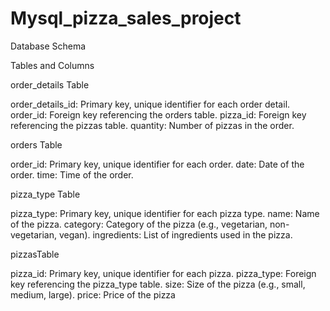 # Mysql_pizza_sales_project

Database Schema

Tables and Columns

order_details Table

order_details_id: Primary key, unique identifier for each order detail.
order_id: Foreign key referencing the orders table.
pizza_id: Foreign key referencing the pizzas table.
quantity: Number of pizzas in the order.

orders Table

order_id: Primary key, unique identifier for each order.
date: Date of the order.
time: Time of the order.

pizza_type Table

pizza_type: Primary key, unique identifier for each pizza type.
name: Name of the pizza.
category: Category of the pizza (e.g., vegetarian, non-vegetarian, vegan).
ingredients: List of ingredients used in the pizza.

pizzasTable

pizza_id: Primary key, unique identifier for each pizza.
pizza_type: Foreign key referencing the pizza_type table.
size: Size of the pizza (e.g., small, medium, large).
price: Price of the pizza

